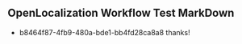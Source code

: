 ## OpenLocalization Workflow Test MarkDown
* b8464f87-4fb9-480a-bde1-bb4fd28ca8a8 thanks!

<!--HONumber=Aug16_HO1-->


